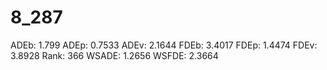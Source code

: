 # 8_287

ADEb: 1.799
ADEp: 0.7533
ADEv: 2.1644
FDEb: 3.4017
FDEp: 1.4474
FDEv: 3.8928
Rank: 366
WSADE: 1.2656
WSFDE: 2.3664